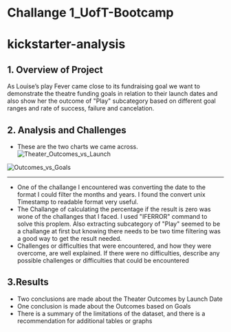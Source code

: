 # Challange 1_UofT-Bootcamp
# kickstarter-analysis

## 1. Overview of Project
As Louise’s play Fever came close to its fundraising goal we want to demonstrate the theatre funding goals in relation to their launch dates and also show her the outcome of "Play" subcategory based on different goal ranges and rate of success, failure and cancelation.
## 2. Analysis and Challenges
- These are the two charts we came across. 
![Theater_Outcomes_vs_Launch](https://github.com/Tifarahani/UofT-Bootcamp/blob/main/Resources/Theater_Outcomes_vs_Launch.png.png)

![Outcomes_vs_Goals](https://github.com/Tifarahani/UofT-Bootcamp/blob/main/Resources/Outcomes_vs_Goals.png)

---
- One of the challange I encountered was converting the date to the format I could filter the months and years. I found the convert unix Timestamp to readable format very useful.
- The Challange of calculating the percentage if the result is zero was wone of the challanges that I faced. I used "IFERROR" command to solve this proplem. Also extracting subcategory of "Play" seemed to be a challange at first but knowing there needs to be two time filtering was a good way to get the result needed.
- Challenges or difficulties that were encountered, and how they were overcome, are well explained. If there were no difficulties, describe any possible challenges or difficulties that could be encountered


## 3.Results
* Two conclusions are made about the Theater Outcomes by Launch Date
* One conclusion is made about the Outcomes based on Goals
* There is a summary of the limitations of the dataset, and there is a recommendation for additional tables or graphs

